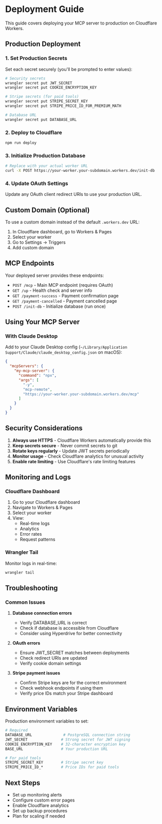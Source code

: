 # Deployment Guide

This guide covers deploying your MCP server to production on Cloudflare Workers.

## Production Deployment

### 1. Set Production Secrets

Set each secret securely (you'll be prompted to enter values):

```bash
# Security secrets
wrangler secret put JWT_SECRET
wrangler secret put COOKIE_ENCRYPTION_KEY

# Stripe secrets (for paid tools)
wrangler secret put STRIPE_SECRET_KEY
wrangler secret put STRIPE_PRICE_ID_FOR_PREMIUM_MATH

# Database URL
wrangler secret put DATABASE_URL
```

### 2. Deploy to Cloudflare

```bash
npm run deploy
```

### 3. Initialize Production Database

```bash
# Replace with your actual worker URL
curl -X POST https://your-worker.your-subdomain.workers.dev/init-db
```

### 4. Update OAuth Settings

Update any OAuth client redirect URIs to use your production URL.

## Custom Domain (Optional)

To use a custom domain instead of the default `.workers.dev` URL:

1. In Cloudflare dashboard, go to Workers & Pages
2. Select your worker
3. Go to Settings → Triggers
4. Add custom domain

## MCP Endpoints

Your deployed server provides these endpoints:

- `POST /mcp` - Main MCP endpoint (requires OAuth)
- `GET /up` - Health check and server info
- `GET /payment-success` - Payment confirmation page
- `GET /payment-cancelled` - Payment cancelled page
- `POST /init-db` - Initialize database (run once)

## Using Your MCP Server

### With Claude Desktop

Add to your Claude Desktop config (`~/Library/Application Support/Claude/claude_desktop_config.json` on macOS):

```json
{
  "mcpServers": {
    "my-mcp-server": {
      "command": "npx",
      "args": [
        "-y",
        "mcp-remote",
        "https://your-worker.your-subdomain.workers.dev/mcp"
      ]
    }
  }
}
```

## Security Considerations

1. **Always use HTTPS** - Cloudflare Workers automatically provide this
2. **Keep secrets secure** - Never commit secrets to git
3. **Rotate keys regularly** - Update JWT secrets periodically
4. **Monitor usage** - Check Cloudflare analytics for unusual activity
5. **Enable rate limiting** - Use Cloudflare's rate limiting features

## Monitoring and Logs

### Cloudflare Dashboard

1. Go to your Cloudflare dashboard
2. Navigate to Workers & Pages
3. Select your worker
4. View:
   - Real-time logs
   - Analytics
   - Error rates
   - Request patterns

### Wrangler Tail

Monitor logs in real-time:

```bash
wrangler tail
```

## Troubleshooting

### Common Issues

1. **Database connection errors**
   - Verify DATABASE_URL is correct
   - Check if database is accessible from Cloudflare
   - Consider using Hyperdrive for better connectivity

2. **OAuth errors**
   - Ensure JWT_SECRET matches between deployments
   - Check redirect URIs are updated
   - Verify cookie domain settings

3. **Stripe payment issues**
   - Confirm Stripe keys are for the correct environment
   - Check webhook endpoints if using them
   - Verify price IDs match your Stripe dashboard

## Environment Variables

Production environment variables to set:

```bash
# Required
DATABASE_URL              # PostgreSQL connection string
JWT_SECRET               # Strong secret for JWT signing
COOKIE_ENCRYPTION_KEY    # 32-character encryption key
BASE_URL                 # Your production URL

# For paid tools
STRIPE_SECRET_KEY        # Stripe secret key
STRIPE_PRICE_ID_*        # Price IDs for paid tools
```

## Next Steps

- Set up monitoring alerts
- Configure custom error pages
- Enable Cloudflare analytics
- Set up backup procedures
- Plan for scaling if needed 